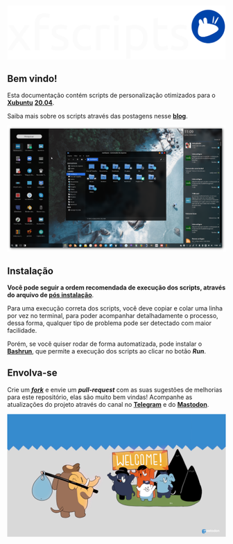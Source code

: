 <img src="images/xfscripts-mdbook.png"/>

## Bem vindo!

Esta documentação contém scripts de personalização otimizados para o <a href="https://xubuntu.org" target="_blank"><strong>Xubuntu</strong></a> <a href="https://xubuntu.org/release/20-04/" target="_blank"><strong>20.04</strong></a>.

Saiba mais sobre os scripts através das postagens nesse <a href="https://blog.rauldipeas.tk/xfscripts" target="_blank"><strong>blog</strong></a>.

<img src="images/xfscripts.png"> 

## Instalação

<strong>Você pode seguir a ordem recomendada de execução dos scripts, através do arquivo de <a href="postinst.md">pós instalação</a></strong>.

Para uma execução correta dos scripts, você deve copiar e colar uma linha por vez no terminal, para poder acompanhar detalhadamente o processo, dessa forma, qualquer tipo de problema pode ser detectado com maior facilidade.

Porém, se você quiser rodar de forma automatizada, pode instalar o <a href="bashrun.md"><strong>Bashrun</strong></a>, que permite a execução dos scripts ao clicar no botão <em><strong>Run</strong></em>.

## Envolva-se

Crie um <a href="https://github.com/rauldipeas/xfscripts" target="_blank"><em><strong>fork</strong></em></a> e envie um <em><strong>pull-request</strong></em> com as suas sugestões de melhorias para este repositório, elas são muito bem vindas!
Acompanhe as atualizações do projeto através do canal no <a href="https://t.me/xfscripts" target="_blank"><strong>Telegram</strong></a> e do <a href="https://mastodon.social/@raul_dipeas" target="_blank"><strong>Mastodon</strong></a>.

<a href=https://mastodon.social/@raul_dipeas target="_blank" rel="me"><img src="images/mastodon.png"></a>

<!-- Load Facebook SDK for JavaScript -->
<div id="fb-root"></div>

<!-- Your customer chat code -->
<div class="fb-customerchat"
  attribution=setup_tool
  page_id="100113718305981"
  greeting_dialog_display="hide"
  logged_in_greeting="Em que posso te ajudar?"
  logged_out_greeting="Em que posso te ajudar?">
</div>

<script>
window.fbAsyncInit = function() {
  FB.init({
    xfbml            : true,
    version          : 'v6.0'
  });
};
(function(d, s, id) {
  var js, fjs = d.getElementsByTagName(s)[0];
  if (d.getElementById(id)) return;
  js = d.createElement(s); js.id = id;
  js.src = 'https://connect.facebook.net/pt_BR/sdk/xfbml.customerchat.js';
  fjs.parentNode.insertBefore(js, fjs);
}(document, 'script', 'facebook-jssdk'));
</script>